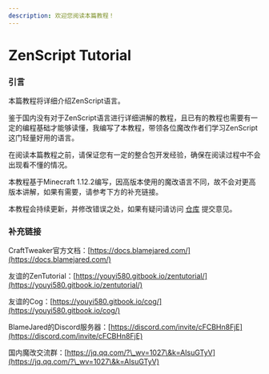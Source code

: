 ```yaml
---
description: 欢迎您阅读本篇教程！
---
```


# ZenScript Tutorial

### 引言

本篇教程将详细介绍ZenScript语言。

鉴于国内没有对于ZenScript语言进行详细讲解的教程，且已有的教程也需要有一定的编程基础才能够读懂，我编写了本教程，带领各位魔改作者们学习ZenScript这门轻量好用的语言。

在阅读本篇教程之前，请保证您有一定的整合包开发经验，确保在阅读过程中不会出现看不懂的情况。

本教程基于Minecraft 1.12.2编写，因高版本使用的魔改语言不同，故不会对更高版本讲解，如果有需要，请参考下方的补充链接。

本教程会持续更新，并修改错误之处，如果有疑问请访问 [仓库](https://github.com/Dark2932/ZenScript-Tutorial) 提交意见。

### 补充链接

CraftTweaker官方文档：[https://docs.blamejared.com/](https://docs.blamejared.com/)

友谊的ZenTutorial：[https://youyi580.gitbook.io/zentutorial/](https://youyi580.gitbook.io/zentutorial/)

友谊的Cog：[https://youyi580.gitbook.io/cog/](https://youyi580.gitbook.io/cog/)

BlameJared的Discord服务器：[https://discord.com/invite/cFCBHn8FjE](https://discord.com/invite/cFCBHn8FjE)

国内魔改交流群：[https://jq.qq.com/?\_wv=1027\&k=AIsuGTyV](https://jq.qq.com/?\_wv=1027\&k=AIsuGTyV)
